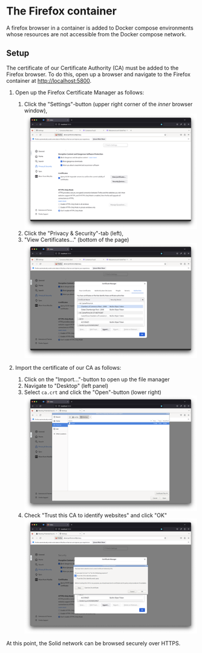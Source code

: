 # The Firefox container

A firefox browser in a container is added to Docker compose environments whose resources are not accessible from the Docker compose network.

## Setup

The certificate of our Certificate Authority (CA) must be added to the Firefox
browser. To do this, open up a browser and navigate to the Firefox container at <http://localhost:5800>.

1. Open up the Firefox Certificate Manager as follows:
    1. Click the "Settings"-button (upper right corner of the *inner* browser window),
       ![Browser setup (step 1): Settings / Privacy & Security](img/setup-browser-step1.png)
    2. Click the "Privacy & Security"-tab (left),
    3. "View Certificates..." (bottom of the page)
       ![Browser setup: Firefox Certificate Manager](img/setup-browser-step2.png)

2. Import the certificate of our CA as follows:
    1. Click on the "Import..."-button to open up the file manager
    2. Navigate to "Desktop" (left panel)
    3. Select `ca.crt` and click the "Open"-button (lower right)
       ![Browser setup: Select `ca.crt`](img/setup-browser-step3.png)
    4. Check "Trust this CA to identify websites" and click "OK"
       ![Browser setup: Trust this CA to identify websites](img/setup-browser-step4.png)

At this point,
the Solid network can be browsed securely over HTTPS.
